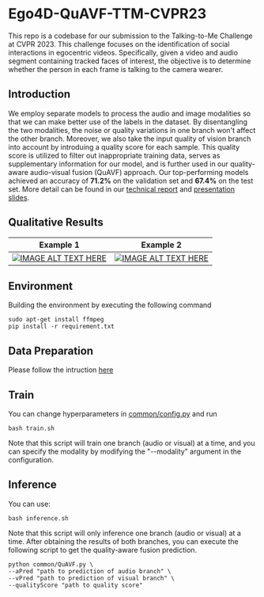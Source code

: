 # Ego4D-QuAVF-TTM-CVPR23
This repo is a codebase for our submission to the Talking-to-Me Challenge at CVPR 2023. This challenge focuses on the identification of social interactions in egocentric videos. Specifically, given a video and audio segment containing tracked faces of interest, the objective is to determine whether the person in each frame is talking to the camera wearer.

## Introduction
We employ separate models to process the audio and image modalities so that we can make better use of the labels in the dataset. By disentangling the two modalities, the noise or quality variations in one branch won't affect the other branch. Moreover, we also take the input quality of vision branch into account by introduing a quality score for each sample. This quality score is utilized to filter out inappropriate training data, serves as supplementary information for our model, and is further used in our quality-aware audio-visual fusion (QuAVF) approach. Our top-performing models achieved an accuracy of **71.2%** on the validation set and **67.4%** on the test set. More detail can be found in our [technical report]() and [presentation slides]().

## Qualitative Results
|Example 1|Example 2|
:--------:|:--------:
[![IMAGE ALT TEXT HERE](https://img.youtube.com/vi/UDtGi8Dm_vE/0.jpg)](https://www.youtube.com/watch?v=UDtGi8Dm_vE)|[![IMAGE ALT TEXT HERE](https://img.youtube.com/vi/AKgF48-VGD0/0.jpg)](https://www.youtube.com/watch?v=AKgF48-VGD0)

## Environment
Building the environment by executing the following command
```
sudo apt-get install ffmpeg
pip install -r requirement.txt
```

## Data Preparation
Please follow the intruction [here](./data/README.md)

## Train
You can change hyperparameters in [common/config.py](./common/config.py) and run
```
bash train.sh
```
Note that this script will train one branch (audio or visual) at a time, and you can specify the modality by modifying the "--modality" argument in the configuration.

## Inference
You can use:
```
bash inference.sh
```
Note that this script will only inference one branch (audio or visual) at a time. After obtaining the results of both branches, you can execute the following script to get the quality-aware fusion prediction.
```
python common/QuAVF.py \
--aPred "path to prediction of audio branch" \
--vPred "path to prediction of visual branch" \
--qualityScore "path to quality score"
```

